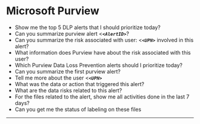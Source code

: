 
# Microsoft Purview
<a name="Purview"></a>
- Show me the top 5 DLP alerts that I should prioritize today?
- Can you summarize purview alert <**_`<AlertID>`_**? 
- Can you summarize the risk associated with user: <**_`<UPN>`_** involved in this alert?
- What information does Purview have about the risk associated with this user?
- Which Purview Data Loss Prevention alerts should I prioritize today?
- Can you summarize the first purview alert?
- Tell me more about the user <**_`<UPN>`_**
- What was the data or action that triggered this alert?
- What are the data risks related to this alert?
- For the files related to the alert, show me all activities done in the last 7 days?
- Can you get me the status of labeling on these files
  
  
***
